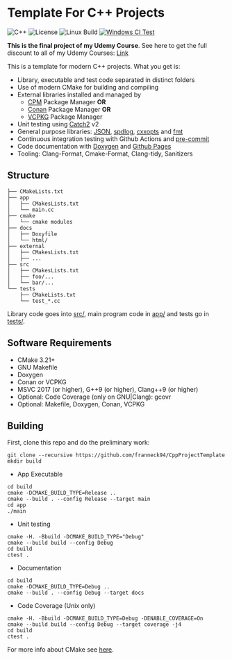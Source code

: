 # Template For C++ Projects

![C++](https://img.shields.io/badge/C%2B%2B-11%2F14%2F17%2F20%2F23-blue)
![License](https://img.shields.io/github/license/franneck94/CppProjectTemplate)
![Linux Build](https://github.com/franneck94/CppProjectTemplate/workflows/Ubuntu%20CI%20Test/badge.svg)
[![Windows CI Test](https://github.com/timkrebs9/WinLog/actions/workflows/windows.yml/badge.svg)](https://github.com/timkrebs9/WinLog/actions/workflows/windows.yml)

**This is the final project of my Udemy Course**.
See here to get the full discount to all of my Udemy Courses: [Link](https://github.com/franneck94/YoutubeVideos/blob/main/EnglishCourses.md)

This is a template for modern C++ projects.
What you get is:

- Library, executable and test code separated in distinct folders
- Use of modern CMake for building and compiling
- External libraries installed and managed by
  - [CPM](https://github.com/cpm-cmake/CPM.cmake) Package Manager **OR**
  - [Conan](https://conan.io/) Package Manager **OR**
  - [VCPKG](https://github.com/microsoft/vcpkg) Package Manager
- Unit testing using [Catch2](https://github.com/catchorg/Catch2) v2
- General purpose libraries: [JSON](https://github.com/nlohmann/json), [spdlog](https://github.com/gabime/spdlog), [cxxopts](https://github.com/jarro2783/cxxopts) and [fmt](https://github.com/fmtlib/fmt)
- Continuous integration testing with Github Actions and [pre-commit](https://pre-commit.com/)
- Code documentation with [Doxygen](https://doxygen.nl/) and [Github Pages](https://franneck94.github.io/CppProjectTemplate/)
- Tooling: Clang-Format, Cmake-Format, Clang-tidy, Sanitizers

## Structure

``` text
├── CMakeLists.txt
├── app
│   ├── CMakesLists.txt
│   └── main.cc
├── cmake
│   └── cmake modules
├── docs
│   ├── Doxyfile
│   └── html/
├── external
│   ├── CMakesLists.txt
│   ├── ...
├── src
│   ├── CMakesLists.txt
│   ├── foo/...
│   └── bar/...
└── tests
    ├── CMakeLists.txt
    └── test_*.cc
```

Library code goes into [src/](src/), main program code in [app/](app) and tests go in [tests/](tests/).

## Software Requirements

- CMake 3.21+
- GNU Makefile
- Doxygen
- Conan or VCPKG
- MSVC 2017 (or higher), G++9 (or higher), Clang++9 (or higher)
- Optional: Code Coverage (only on GNU|Clang): gcovr
- Optional: Makefile, Doxygen, Conan, VCPKG

## Building

First, clone this repo and do the preliminary work:

```shell
git clone --recursive https://github.com/franneck94/CppProjectTemplate
mkdir build
```

- App Executable

```shell
cd build
cmake -DCMAKE_BUILD_TYPE=Release ..
cmake --build . --config Release --target main
cd app
./main
```

- Unit testing

```shell
cmake -H. -Bbuild -DCMAKE_BUILD_TYPE="Debug"
cmake --build build --config Debug
cd build
ctest .
```

- Documentation

```shell
cd build
cmake -DCMAKE_BUILD_TYPE=Debug ..
cmake --build . --config Debug --target docs
```

- Code Coverage (Unix only)

```shell
cmake -H. -Bbuild -DCMAKE_BUILD_TYPE=Debug -DENABLE_COVERAGE=On
cmake --build build --config Debug --target coverage -j4
cd build
ctest .
```

For more info about CMake see [here](./README_cmake.md).
